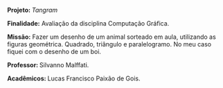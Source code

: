 <p><b> Projeto: </b> <i>Tangram</i>
<p><b>Finalidade:</b> Avaliação  da disciplina Computação Gráfica.
<p><b>Missão:</b> Fazer um desenho de um animal sorteado em aula, utilizando as figuras geométrica. Quadrado, triângulo e paralelogramo. No meu caso fiquei com  o desenho de um  boi.
<p><b>Professor: </b> Silvanno Malffati.
<p><b>Acadêmicos: </b>Lucas Francisco Paixão de Gois.
